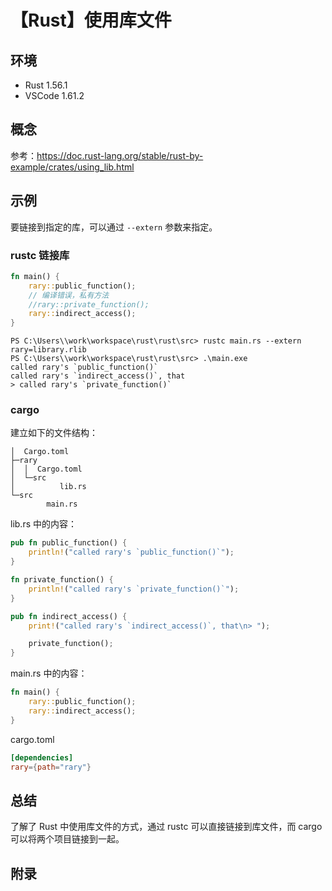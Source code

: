 # 【Rust】使用库文件

## 环境

- Rust 1.56.1
- VSCode 1.61.2

## 概念

参考：<https://doc.rust-lang.org/stable/rust-by-example/crates/using_lib.html>  

## 示例

要链接到指定的库，可以通过 `--extern` 参数来指定。

### rustc 链接库

```rust
fn main() {
    rary::public_function();
    // 编译错误，私有方法
    //rary::private_function();
    rary::indirect_access();
}
```

```text
PS C:\Users\\work\workspace\rust\rust\src> rustc main.rs --extern rary=library.rlib
PS C:\Users\\work\workspace\rust\rust\src> .\main.exe
called rary's `public_function()`
called rary's `indirect_access()`, that
> called rary's `private_function()`
```

### cargo

建立如下的文件结构：

```text
│  Cargo.toml
├─rary
│  │  Cargo.toml
│  └─src
│          lib.rs
└─src
        main.rs
```

lib.rs 中的内容：

```rust
pub fn public_function() {
    println!("called rary's `public_function()`");
}

fn private_function() {
    println!("called rary's `private_function()`");
}

pub fn indirect_access() {
    print!("called rary's `indirect_access()`, that\n> ");

    private_function();
}
```

main.rs 中的内容：

```rust
fn main() {
    rary::public_function();
    rary::indirect_access();
}
```

cargo.toml

```toml
[dependencies]
rary={path="rary"}
```

## 总结

了解了 Rust 中使用库文件的方式，通过 rustc 可以直接链接到库文件，而 cargo 可以将两个项目链接到一起。

## 附录
